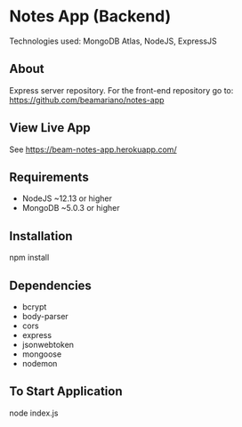 # Notes App (Backend)

Technologies used: MongoDB Atlas, NodeJS, ExpressJS

## About

Express server repository. For the front-end repository go to: https://github.com/beamariano/notes-app

## View Live App

See https://beam-notes-app.herokuapp.com/

## Requirements

- NodeJS ~12.13 or higher
- MongoDB ~5.0.3 or higher

## Installation

npm install

## Dependencies

- bcrypt
- body-parser
- cors
- express
- jsonwebtoken
- mongoose
- nodemon

## To Start Application

node index.js
